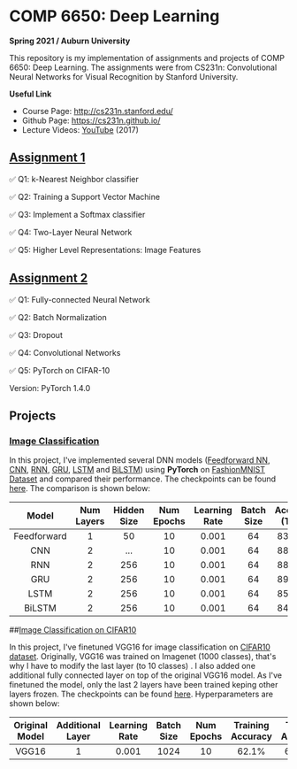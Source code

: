 # COMP 6650: Deep Learning
**Spring 2021 / Auburn University**

This repository is my implementation of assignments and projects of COMP 6650: Deep Learning. The assignments were from CS231n: Convolutional Neural Networks for Visual Recognition by Stanford University.

**Useful Link**
- Course Page: http://cs231n.stanford.edu/
- Github Page: https://cs231n.github.io/
- Lecture Videos: [YouTube](https://www.youtube.com/playlist?list=PL3FW7Lu3i5JvHM8ljYj-zLfQRF3EO8sYv) (2017)

## [Assignment 1](https://cs231n.github.io/assignments2019/assignment1/)
✅ Q1: k-Nearest Neighbor classifier

✅ Q2: Training a Support Vector Machine

✅ Q3: Implement a Softmax classifier

✅ Q4: Two-Layer Neural Network

✅ Q5: Higher Level Representations: Image Features

## [Assignment 2](https://cs231n.github.io/assignments2019/assignment2/)

✅ Q1: Fully-connected Neural Network

✅ Q2: Batch Normalization

✅ Q3: Dropout

✅ Q4: Convolutional Networks

✅ Q5: PyTorch on CIFAR-10

Version: PyTorch 1.4.0

## Projects
### [Image Classification](https://github.com/Mousumi44/Deep-Learning/tree/main/Projects/Image%20Classification)

In this project, I've implemented several DNN models ([Feedforward NN](https://github.com/Mousumi44/Deep-Learning/blob/main/Projects/Image%20Classification/NN%20Models/feedforward_classify.py), [CNN](https://github.com/Mousumi44/Deep-Learning/blob/main/Projects/Image%20Classification/NN%20Models/cnn_classify.py), [RNN](https://github.com/Mousumi44/Deep-Learning/blob/main/Projects/Image%20Classification/NN%20Models/rnn_classify.py), [GRU](https://github.com/Mousumi44/Deep-Learning/blob/main/Projects/Image%20Classification/NN%20Models/gru_classify.py), [LSTM](https://github.com/Mousumi44/Deep-Learning/blob/main/Projects/Image%20Classification/NN%20Models/lstm_classify.py) and [BiLSTM](https://github.com/Mousumi44/Deep-Learning/blob/main/Projects/Image%20Classification/NN%20Models/bidirectional_lstm_classify.py)) using **PyTorch** on [FashionMNIST Dataset](https://pytorch.org/vision/stable/datasets.html) and compared their performance. The checkpoints can be found [here](https://github.com/Mousumi44/Deep-Learning/tree/main/Projects/Image%20Classification/Checkpoints). The comparison is shown below:

|    Model    | Num Layers | Hidden Size | Num Epochs | Learning Rate | Batch Size | Accuracy (Train) | Accuracy (Test) |
|:-----------:|:----------:|:-----------:|:----------:|:-------------:|:----------:|:----------------:|:---------------:|
| Feedforward |      1     |      50     |     10     |     0.001     |     64     |      83.62 %     |     82.38 %     |
|     CNN     |      2     |     ...     |     10     |     0.001     |     64     |      88.53 %     |     87.70 %     |
|     RNN     |      2     |     256     |     10     |     0.001     |     64     |      88.06 %     |     86.37 %     |
|     GRU     |      2     |     256     |     10     |     0.001     |     64     |      89.95 %     |     87.80 %     |
|     LSTM    |      2     |     256     |     10     |     0.001     |     64     |      85.40 %     |     84.06 %     |
|    BiLSTM   |      2     |     256     |     10     |     0.001     |     64     |      84.47 %     |     83.47 %     |


##[Image Classification on CIFAR10](https://github.com/Mousumi44/Deep-Learning/tree/main/Finetune_VGG16)

In this project, I've finetuned VGG16 for image classification on [CIFAR10 dataset](https://pytorch.org/vision/stable/datasets.html). Originally, VGG16 was trained on Imagenet (1000 classes), that's why I have to modify the last layer (to 10 classes) . I also added one additional fully connected layer on top of the original VGG16 model. As I've finetuned the model, only the last 2 layers have been trained keping other layers frozen. The checkpoints can be found [here](https://tigermailauburn-my.sharepoint.com/:u:/g/personal/mza0170_auburn_edu/Ea-bUPg42I9AtJVq4JtiRhoBtHzU6tVeRhbvKkt57UBQiA?e=KKDXjz). Hyperparameters are shown below:

| Original  Model | Additional  Layer | Learning Rate | Batch Size | Num Epochs | Training Accuracy | Testing Accuracy |
|:---------------:|:-----------------:|:-------------:|:----------:|:----------:|:-----------------:|:----------------:|
|      VGG16      |         1         |     0.001     |    1024    |     10     |       62.1%       |      61.48%      |


